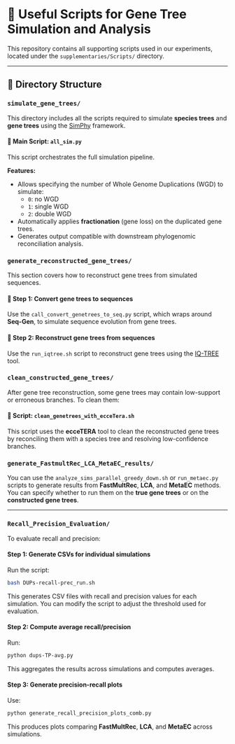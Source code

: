 # 🧪 Useful Scripts for Gene Tree Simulation and Analysis

This repository contains all supporting scripts used in our experiments, located under the `supplementaries/Scripts/` directory.

---

## 📁 Directory Structure

### `simulate_gene_trees/`

This directory includes all the scripts required to simulate **species trees** and **gene trees** using the [SimPhy](https://github.com/adamallo/SimPhy) framework.

#### 🔧 Main Script: `all_sim.py`

This script orchestrates the full simulation pipeline.

**Features:**
- Allows specifying the number of Whole Genome Duplications (WGD) to simulate:
  - `0`: no WGD
  - `1`: single WGD
  - `2`: double WGD
- Automatically applies **fractionation** (gene loss) on the duplicated gene trees.
- Generates output compatible with downstream phylogenomic reconciliation analysis.


### `generate_reconstructed_gene_trees/`

This section covers how to reconstruct gene trees from simulated sequences.

#### 🧬 Step 1: Convert gene trees to sequences

Use the `call_convert_genetrees_to_seq.py` script, which wraps around **Seq-Gen**, to simulate sequence evolution from gene trees.

#### 🧬 Step 2: Reconstruct gene trees from sequences

Use the `run_iqtree.sh` script to reconstruct gene trees using the [IQ-TREE](http://www.iqtree.org/) tool.


### `clean_constructed_gene_trees/`

After gene tree reconstruction, some gene trees may contain low-support or erroneous branches. To clean them:

#### 🧹 Script: `clean_genetrees_with_ecceTera.sh`

This script uses the **ecceTERA** tool to clean the reconstructed gene trees by reconciling them with a species tree and resolving low-confidence branches.



### `generate_FastmultRec_LCA_MetaEC_results/`

You can use the `analyze_sims_parallel_greedy_down.sh` or `run_metaec.py` scripts to generate results from **FastMultRec**, **LCA**, and **MetaEC** methods.  
You can specify whether to run them on the **true gene trees** or on the **constructed gene trees**.

---

### `Recall_Precision_Evaluation/`

To evaluate recall and precision:

#### Step 1: Generate CSVs for individual simulations
Run the script:
```bash
bash DUPs-recall-prec_run.sh
```
This generates CSV files with recall and precision values for each simulation. You can modify the script to adjust the threshold used for evaluation.

#### Step 2: Compute average recall/precision
Run:
```bash
python dups-TP-avg.py
```
This aggregates the results across simulations and computes averages.

#### Step 3: Generate precision-recall plots
Use:
```bash
python generate_recall_precision_plots_comb.py
```
This produces plots comparing **FastMultRec**, **LCA**, and **MetaEC** across simulations.
